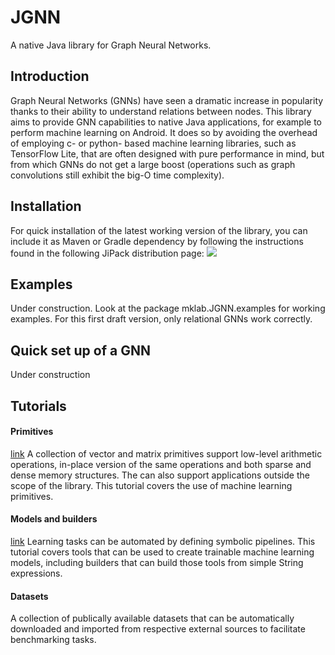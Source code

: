 # JGNN
A native Java library for Graph Neural Networks.

## Introduction
Graph Neural Networks (GNNs) have seen a dramatic increase in popularity
thanks to their ability to understand relations between nodes.
This library aims to provide GNN capabilities to native Java applications, 
for example to perform machine learning on Android. It does so by avoiding
the overhead of employing c- or python- based machine learning libraries,
such as TensorFlow Lite, that are often designed with pure performance in mind,
but from which GNNs do not get a large boost (operations such as graph convolutions
still  exhibit the big-O time complexity).


## Installation
For quick installation of the latest working version of the library, you can include it as Maven or Gradle dependency by following the instructions found in the following JiPack distribution page:
[![](https://jitpack.io/v/maniospas/jgnn.svg)](https://jitpack.io/#maniospas/jgnn)


## Examples
Under construction. Look at the package mklab.JGNN.examples for working examples. For this first draft version, only relational GNNs work correctly.

## Quick set up of a GNN
Under construction

## Tutorials
 
#### Primitives
[link](docs/Primitives.md) A collection of vector and matrix primitives support
low-level arithmetic operations, in-place version of the same operations and
both sparse and dense memory structures. The can also support applications
outside the scope of the library. This tutorial covers the use of machine learning
primitives.

#### Models and builders
[link](docs/Models.md) Learning tasks can be automated by defining symbolic
pipelines. This tutorial covers tools that can be used to create trainable
machine learning models, including builders that can build those tools from 
simple String expressions.

#### Datasets
A collection of publically available datasets that can be automatically
downloaded and imported from respective external sources to facilitate
benchmarking tasks. 